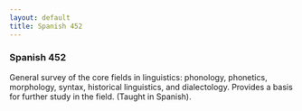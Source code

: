 ```yaml
---
layout: default
title: Spanish 452
---
```


### Spanish 452

General survey of the core fields in linguistics: phonology, phonetics, morphology, syntax, historical linguistics, and dialectology. Provides a basis for further study in the field. (Taught in Spanish).
